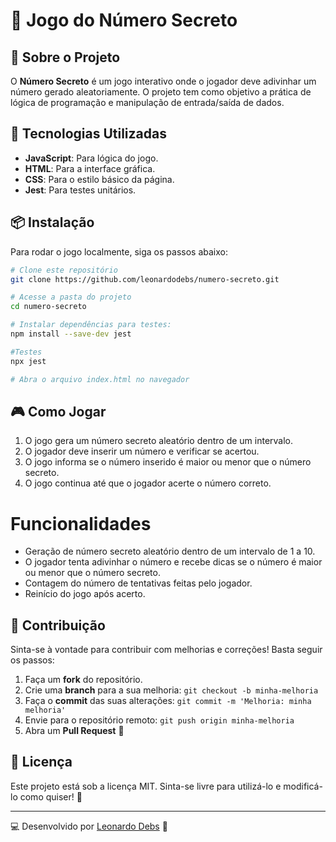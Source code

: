 # 🎲 Jogo do Número Secreto

## 📌 Sobre o Projeto
O **Número Secreto** é um jogo interativo onde o jogador deve adivinhar um número gerado aleatoriamente. O projeto tem como objetivo a prática de lógica de programação e manipulação de entrada/saída de dados.

## 🚀 Tecnologias Utilizadas
- **JavaScript**: Para lógica do jogo.
- **HTML**: Para a interface gráfica.
- **CSS**: Para o estilo básico da página.
- **Jest**: Para testes unitários.


## 📦 Instalação
Para rodar o jogo localmente, siga os passos abaixo:

```bash
# Clone este repositório
git clone https://github.com/leonardodebs/numero-secreto.git

# Acesse a pasta do projeto
cd numero-secreto

# Instalar dependências para testes:
npm install --save-dev jest

#Testes
npx jest

# Abra o arquivo index.html no navegador
```
## 🎮 Como Jogar
1. O jogo gera um número secreto aleatório dentro de um intervalo.
2. O jogador deve inserir um número e verificar se acertou.
3. O jogo informa se o número inserido é maior ou menor que o número secreto.
4. O jogo continua até que o jogador acerte o número correto.



# Funcionalidades

- Geração de número secreto aleatório dentro de um intervalo de 1 a 10.
- O jogador tenta adivinhar o número e recebe dicas se o número é maior ou menor que o número secreto.
- Contagem do número de tentativas feitas pelo jogador.
- Reinício do jogo após acerto.



## 🤝 Contribuição
Sinta-se à vontade para contribuir com melhorias e correções! Basta seguir os passos:

1. Faça um **fork** do repositório.
2. Crie uma **branch** para a sua melhoria: `git checkout -b minha-melhoria`
3. Faça o **commit** das suas alterações: `git commit -m 'Melhoria: minha melhoria'`
4. Envie para o repositório remoto: `git push origin minha-melhoria`
5. Abra um **Pull Request** 🚀

## 📜 Licença
Este projeto está sob a licença MIT. Sinta-se livre para utilizá-lo e modificá-lo como quiser! 🎉

---

💻 Desenvolvido por [Leonardo Debs](https://github.com/leonardodebs/) 🚀
